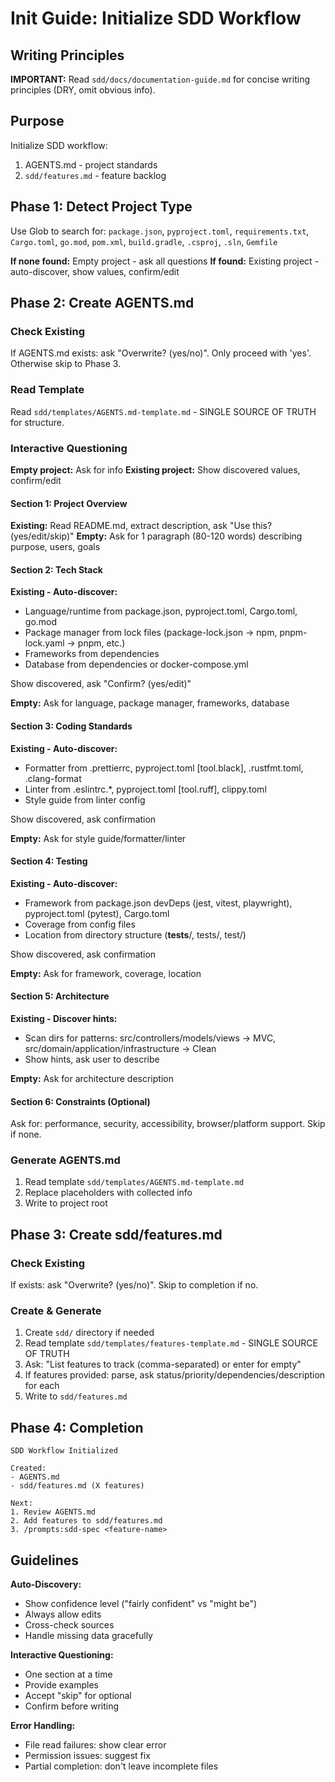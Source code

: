 # Init Guide: Initialize SDD Workflow

## Writing Principles

**IMPORTANT:** Read `sdd/docs/documentation-guide.md` for concise writing principles (DRY, omit obvious info).

## Purpose

Initialize SDD workflow:
1. AGENTS.md - project standards
2. `sdd/features.md` - feature backlog

## Phase 1: Detect Project Type

Use Glob to search for: `package.json`, `pyproject.toml`, `requirements.txt`, `Cargo.toml`, `go.mod`, `pom.xml`, `build.gradle`, `.csproj`, `.sln`, `Gemfile`

**If none found:** Empty project - ask all questions
**If found:** Existing project - auto-discover, show values, confirm/edit

## Phase 2: Create AGENTS.md

### Check Existing
If AGENTS.md exists: ask "Overwrite? (yes/no)". Only proceed with 'yes'. Otherwise skip to Phase 3.

### Read Template
Read `sdd/templates/AGENTS.md-template.md` - SINGLE SOURCE OF TRUTH for structure.

### Interactive Questioning
**Empty project:** Ask for info
**Existing project:** Show discovered values, confirm/edit

#### Section 1: Project Overview
**Existing:** Read README.md, extract description, ask "Use this? (yes/edit/skip)"
**Empty:** Ask for 1 paragraph (80-120 words) describing purpose, users, goals

#### Section 2: Tech Stack
**Existing - Auto-discover:**
- Language/runtime from package.json, pyproject.toml, Cargo.toml, go.mod
- Package manager from lock files (package-lock.json → npm, pnpm-lock.yaml → pnpm, etc.)
- Frameworks from dependencies
- Database from dependencies or docker-compose.yml

Show discovered, ask "Confirm? (yes/edit)"

**Empty:** Ask for language, package manager, frameworks, database

#### Section 3: Coding Standards
**Existing - Auto-discover:**
- Formatter from .prettierrc, pyproject.toml [tool.black], .rustfmt.toml, .clang-format
- Linter from .eslintrc.*, pyproject.toml [tool.ruff], clippy.toml
- Style guide from linter config

Show discovered, ask confirmation

**Empty:** Ask for style guide/formatter/linter

#### Section 4: Testing
**Existing - Auto-discover:**
- Framework from package.json devDeps (jest, vitest, playwright), pyproject.toml (pytest), Cargo.toml
- Coverage from config files
- Location from directory structure (__tests__/, tests/, test/)

Show discovered, ask confirmation

**Empty:** Ask for framework, coverage, location

#### Section 5: Architecture
**Existing - Discover hints:**
- Scan dirs for patterns: src/controllers/models/views → MVC, src/domain/application/infrastructure → Clean
- Show hints, ask user to describe

**Empty:** Ask for architecture description

#### Section 6: Constraints (Optional)
Ask for: performance, security, accessibility, browser/platform support. Skip if none.

### Generate AGENTS.md
1. Read template `sdd/templates/AGENTS.md-template.md`
2. Replace placeholders with collected info
3. Write to project root

## Phase 3: Create sdd/features.md

### Check Existing
If exists: ask "Overwrite? (yes/no)". Skip to completion if no.

### Create & Generate
1. Create `sdd/` directory if needed
2. Read template `sdd/templates/features-template.md` - SINGLE SOURCE OF TRUTH
3. Ask: "List features to track (comma-separated) or enter for empty"
4. If features provided: parse, ask status/priority/dependencies/description for each
5. Write to `sdd/features.md`

## Phase 4: Completion

```
SDD Workflow Initialized

Created:
- AGENTS.md
- sdd/features.md (X features)

Next:
1. Review AGENTS.md
2. Add features to sdd/features.md
3. /prompts:sdd-spec <feature-name>
```

## Guidelines

**Auto-Discovery:**
- Show confidence level ("fairly confident" vs "might be")
- Always allow edits
- Cross-check sources
- Handle missing data gracefully

**Interactive Questioning:**
- One section at a time
- Provide examples
- Accept "skip" for optional
- Confirm before writing

**Error Handling:**
- File read failures: show clear error
- Permission issues: suggest fix
- Partial completion: don't leave incomplete files
